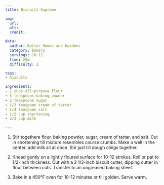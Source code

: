 ```yaml
---
title: Biscuits Supreme

img:
  url: 
  alt: 
  credit: 

data:
  author: Better Homes and Gardens
  category: bakery
  servings: 10-12
  time: 25m
  difficulty: 1

tags:
- biscuits

ingredients:
- 2 cups all-purpose flour
- 3 teaspoons baking powder
- 2 teaspoons sugar
- 1/2 teaspoon cream of tartar
- 1/4 teaspoon salt
- 1/2 cup shortening
- 2/3 cup milk

---
```


1. Stir togethere flour, baking powder, sugar, cream of tartar, and salt. Cut in shortening till mixture resembles course crumbs. Make a well in the center, add milk all at once. Stir just till dough clings together.

2. Knead gently on a lightly floured surface for 10-12 strokes. Roll or pat to 1/2-inch thickness. Cut with a 2 1/2-inch biscuit cutter, dipping cutter in flour between cuts. Transfer to an ungreased baking sheet.

3. Bake in a 450°F oven for 10-12 minutes or till golden. Serve warm.